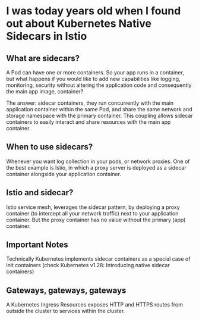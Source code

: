 # I was today years old when I found out about Kubernetes Native Sidecars in Istio


## What are sidecars?

A Pod can have one or more containers. So your app runs in a container, but what happens if you would like to add new capabilities like logging, monitoring, security without altering the application code and consequently the main app image, container?

The answer: sidecar containers, they run concurrently with the main application container within the same Pod, and share the same network and storage namespace with the primary container. This coupling allows sidecar containers to easily interact and share resources with the main app container.

## When to use sidecars?

Whenever you want log collection in your pods, or network proxies. One of the best example is Istio, in which a proxy server is deployed as a sidecar container alongside your application container.

## Istio and sidecar?

Istio service mesh, leverages the sidecar pattern, by deploying a proxy container (to intercept all your network traffic) next to your application container. But the proxy container has no value without the primary (app) container.

## Important Notes

Technically Kubernetes implements sidecar containers as a special case of init containers (check Kubernetes v1.28: Introducing native sidecar containers)

## Gateways, gateways, gateways

A Kubernetes Ingress Resources exposes HTTP and HTTPS routes from outside the cluster to services within the cluster.